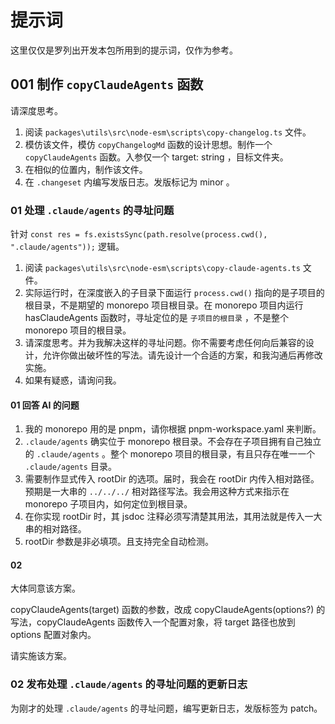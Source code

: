 # 提示词

这里仅仅是罗列出开发本包所用到的提示词，仅作为参考。

## 001 制作 `copyClaudeAgents` 函数

请深度思考。

1. 阅读 `packages\utils\src\node-esm\scripts\copy-changelog.ts` 文件。
2. 模仿该文件，模仿 `copyChangelogMd` 函数的设计思想。制作一个 `copyClaudeAgents` 函数。入参仅一个 target: string ，目标文件夹。
3. 在相似的位置内，制作该文件。
4. 在 `.changeset` 内编写发版日志。发版标记为 minor 。

### 01 处理 `.claude/agents` 的寻址问题

针对 `const res = fs.existsSync(path.resolve(process.cwd(), ".claude/agents"));` 逻辑。

1. 阅读 `packages\utils\src\node-esm\scripts\copy-claude-agents.ts` 文件。
2. 实际运行时，在深度嵌入的子目录下面运行 `process.cwd()` 指向的是子项目的根目录，不是期望的 monorepo 项目根目录。在 monorepo 项目内运行 hasClaudeAgents 函数时，寻址定位的是 `子项目的根目录` ，不是整个 monorepo 项目的根目录。
3. 请深度思考。并为我解决这样的寻址问题。你不需要考虑任何向后兼容的设计，允许你做出破坏性的写法。请先设计一个合适的方案，和我沟通后再修改实施。
4. 如果有疑惑，请询问我。

#### 01 回答 AI 的问题

1. 我的 monorepo 用的是 pnpm，请你根据 pnpm-workspace.yaml 来判断。
2. `.claude/agents` 确实位于 monorepo 根目录。不会存在子项目拥有自己独立的 `.claude/agents` 。整个 monorepo 项目的根目录，有且只存在唯一一个 `.claude/agents` 目录。
3. 需要制作显式传入 rootDir 的选项。届时，我会在 rootDir 内传入相对路径。预期是一大串的 `../../../` 相对路径写法。我会用这种方式来指示在 monorepo 子项目内，如何定位到根目录。
4. 在你实现 rootDir 时，其 jsdoc 注释必须写清楚其用法，其用法就是传入一大串的相对路径。
5. rootDir 参数是非必填项。且支持完全自动检测。

#### 02

大体同意该方案。

copyClaudeAgents(target) 函数的参数，改成 copyClaudeAgents(options?) 的写法，copyClaudeAgents 函数传入一个配置对象，将 target 路径也放到 options 配置对象内。

请实施该方案。

### 02 发布处理 `.claude/agents` 的寻址问题的更新日志

为刚才的处理 `.claude/agents` 的寻址问题，编写更新日志，发版标签为 patch。
